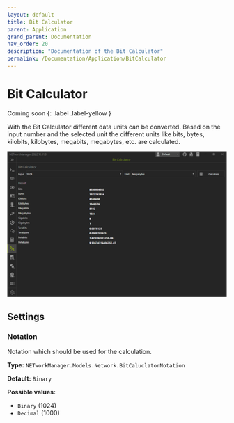 ```yaml
---
layout: default
title: Bit Calculator
parent: Application
grand_parent: Documentation
nav_order: 20
description: "Documentation of the Bit Calculator"
permalink: /Documentation/Application/BitCalculator
---
```


# Bit Calculator

Coming soon
{: .label .label-yellow }

With the Bit Calculator different data units can be converted. Based on the input number and the selected unit the different units like bits, bytes, kilobits, kilobytes, megabits, megabytes, etc. are calculated.

![BitCalculator](20_BitCalculator.png)

## Settings

### Notation

Notation which should be used for the calculation.

**Type:** `NETworkManager.Models.Network.BitCaluclatorNotation`

**Default:** `Binary`

**Possible values:**

- `Binary` (1024)
- `Decimal` (1000)
